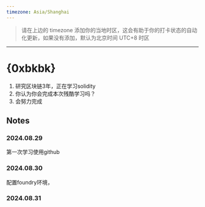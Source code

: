 ```yaml
---
timezone: Asia/Shanghai
---
```


> 请在上边的 timezone 添加你的当地时区，这会有助于你的打卡状态的自动化更新，如果没有添加，默认为北京时间 UTC+8 时区


---

# {0xbkbk}

1. 研究区块链3年，正在学习solidity
2. 你认为你会完成本次残酷学习吗？
3. 会努力完成

## Notes

<!-- Content_START -->
### 2024.08.29
第一次学习使用github

### 2024.08.30
配置foundry环境，

### 2024.08.31

<!-- Content_END -->
